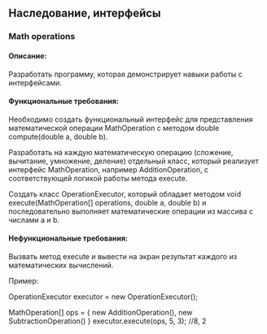 ## Наследование, интерфейсы

### Math operations

   #### Описание:
   Разработать программу, которая демонстрирует навыки работы с интерфейсами.

#### Функциональные требования:
Необходимо создать функциональный интерфейс для представления математической операции MathOperation с методом double compute(double a, double b).

Разработать на каждую математическую операцию (сложение, вычитание, умножение, деление) отдельный класс, который реализует интерфейс MathOperation, например AdditionOperation, с соответствующей логикой работы метода execute.

Создать класс OperationExecutor, который обладает методом void execute(MathOperation[] operations, double a, double b) и последовательно выполняет математические операции из массива с числами a и b.

#### Нефункциональные требования:
Вызвать метод execute и вывести на экран результат каждого из математических вычислений.


Пример:

OperationExecutor executor = new OperationExecutor();

MathOperation[] ops = {
new AdditionOperation(),
new SubtractionOperation()
}
executor.execute(ops, 5, 3); //8, 2